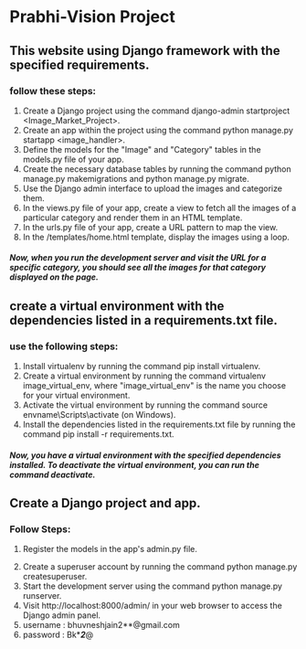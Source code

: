 # Prabhi-Vision Project
## This website using Django framework with the specified requirements.
### follow these steps:

1. Create a Django project using the command django-admin startproject <Image_Market_Project>.
2. Create an app within the project using the command python manage.py startapp <image_handler>.
3. Define the models for the "Image" and "Category" tables in the models.py file of your app.
4. Create the necessary database tables by running the command python manage.py makemigrations and python manage.py migrate.
5. Use the Django admin interface to upload the images and categorize them.
6. In the views.py file of your app, create a view to fetch all the images of a particular category and render them in an HTML template. 
7. In the urls.py file of your app, create a URL pattern to map the view.
8. In the /templates/home.html template, display the images using a loop.

##### Now, when you run the development server and visit the URL for a specific category, you should see all the images for that category displayed on the page.

## create a virtual environment with the dependencies listed in a requirements.txt file.
### use the following steps:

1. Install virtualenv by running the command pip install virtualenv.
2. Create a virtual environment by running the command virtualenv image_virtual_env, where "image_virtual_env" is the name you choose for your virtual environment.
3. Activate the virtual environment by running the command source envname\Scripts\activate (on Windows).
4. Install the dependencies listed in the requirements.txt file by running the command pip install -r requirements.txt.

##### Now, you have a virtual environment with the specified dependencies installed. To deactivate the virtual environment, you can run the command deactivate.

## Create a Django project and app.
### Follow Steps:

1. Register the models in the app's admin.py file.
<!-- from django.contrib import admin
from .models import Image, Category

admin.site.register(Image)
admin.site.register(Category) -->

2. Create a superuser account by running the command python manage.py createsuperuser.
3. Start the development server using the command python manage.py runserver.
4. Visit http://localhost:8000/admin/ in your web browser to access the Django admin panel.
5. username : bhuvneshjain2**@gmail.com
6. password : Bk****2***@